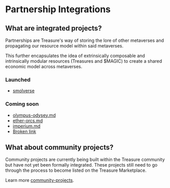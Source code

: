 # Partnership Integrations

## What are integrated projects?

Partnerships are Treasure's way of storing the lore of other metaverses and propagating our resource model within said metaverses.

This further encapsulates the idea of extrinsically composable and intrinsically modular resources (Treasures and $MAGIC) to create a shared economic model across metaverses.

### **Launched**

* [smolverse](smolverse/ "mention")

### **Coming soon**

* [olympus-odysey.md](olympus-odysey.md "mention")
* [ether-orcs.md](ether-orcs.md "mention")
* [imperium.md](imperium.md "mention")
* [Broken link](broken-reference "mention")

## What about community projects?

Community projects are currently being built within the Treasure community but have not yet been formally integrated. These projects still need to go through the process to become listed on the Treasure Marketplace.

Learn more [community-projects](../community-projects/ "mention").
